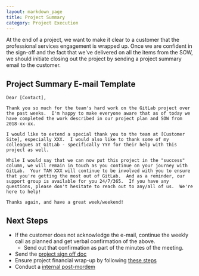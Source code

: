 ```yaml
---
layout: markdown_page
title: Project Summary
category: Project Execution
---
```


At the end of a project, we want to make it clear to a customer that the professional services engagement is wrapped up.  Once we are confident in the sign-off and the fact that we've delivered on all the items from the SOW, we should initiate closing out the project by sending a project summary email to the customer.

## Project Summary E-mail Template
```
Dear [Contact],

Thank you so much for the team's hard work on the GitLab project over the past weeks.  I'm happy to make everyone aware that as of today we have completed the work described in our project plan and SOW from 2018-xx-xx.

I would like to extend a special thank you to the team at [Customer Site], especially XXX.  I would also like to thank some of my colleagues at GitLab - specifically YYY for their help with this project as well.

While I would say that we can now put this project in the "success" column, we will remain in touch as you continue on your journey with GitLab.  Your TAM XXX will continue to be involved with you to ensure that you're getting the most out of GitLab.  And as a reminder, our support group is available for you 24/7/365.  If you have any questions, please don't hesitate to reach out to any/all of us.  We're here to help!

Thanks again, and have a great week/weekend!

```

## Next Steps
* If the customer does not acknowledge the e-mail, continue the weekly call as planned and get verbal confirmation of the above.
  - Send out that confirmation as part of the minutes of the meeting.
* Send the [project sign off doc](/handbook/customer-success/implmentation-engineering/workflows/project_execution/sign-off.html)
* Ensure project financial wrap-up by following [these steps](/handbook/customer-success/implementation-engineering/workflows/internal/financial-wrapup.html)
* Conduct a [internal post-mordem](/handbook/customer-success/implementation-engineering/workflows/internal/post-mordem.html)